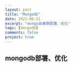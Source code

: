 ```yaml
---
layout: post
title: "Mongodb"
date: 2021-06-21
excerpt: "mongodb集群配置、优化"
tags: [mongodb]
comments: false
project: true
---
```


## mongodb部署、优化
